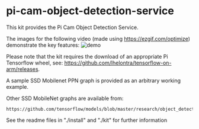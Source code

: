 # pi-cam-object-detection-service

This kit provides the Pi Cam Object Detection Service.

The images for the following video (made using https://ezgif.com/optimize) demonstrate the key features:
![demo](eb_12_v08_480x270_01c_500k-20.gif)

Please note that the kit requires the download of an appropriate Pi Tensorflow wheel, see: https://github.com/lhelontra/tensorflow-on-arm/releases.

A sample SSD Mobilenet PPN graph is provided as an arbitrary working example.

Other SSD MobileNet graphs are available from:

    https://github.com/tensorflow/models/blob/master/research/object_detection/g3doc/detection_model_zoo.md

See the readme files in "./install" and "./kit" for further information